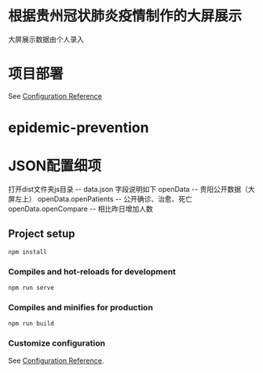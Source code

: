 # 根据贵州冠状肺炎疫情制作的大屏展示
大屏展示数据由个人录入

# 项目部署
See [Configuration Reference](https://cli.vuejs.org/zh/guide/deployment.html#docker-nginx)

# epidemic-prevention

# JSON配置细项
打开dist文件夹js目录 -- data.json
字段说明如下
openData -- 贵阳公开数据（大屏左上）
openData.openPatients -- 公开确诊、治愈、死亡
openData.openCompare -- 相比昨日增加人数


## Project setup
```
npm install
```

### Compiles and hot-reloads for development
```
npm run serve
```

### Compiles and minifies for production
```
npm run build
```

### Customize configuration
See [Configuration Reference](https://cli.vuejs.org/config/).
